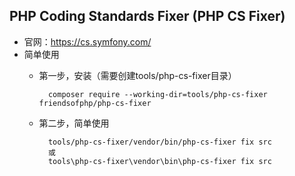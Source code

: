 ## PHP Coding Standards Fixer (PHP CS Fixer) 
- 官网：https://cs.symfony.com/
- 简单使用
	- 第一步，安装（需要创建tools/php-cs-fixer目录）
	
			composer require --working-dir=tools/php-cs-fixer friendsofphp/php-cs-fixer
	- 第二步，简单使用

			tools/php-cs-fixer/vendor/bin/php-cs-fixer fix src
			或
			tools\php-cs-fixer\vendor\bin\php-cs-fixer fix src